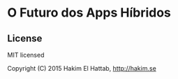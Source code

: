 # O Futuro dos Apps Híbridos


## License

MIT licensed

Copyright (C) 2015 Hakim El Hattab, http://hakim.se

